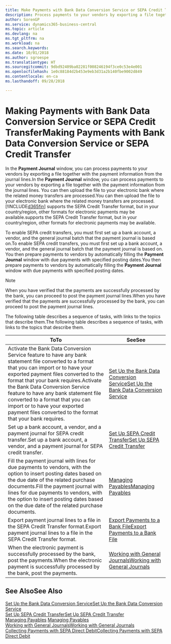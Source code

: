 ```yaml
---
title: Make Payments with Bank Data Conversion Service or SEPA Credit Transfer | Microsoft Docs
description: Process payments to your vendors by exporting a file together with the payment information from the journal lines.
author: SorenGP
ms.service: dynamics365-business-central
ms.topic: article
ms.devlang: na
ms.tgt_pltfrm: na
ms.workload: na
ms.search.keywords: 
ms.date: 10/01/2018
ms.author: sgroespe
ms.translationtype: HT
ms.sourcegitcommit: 9dbd92409ba02281f008246194f3ce0c53e4e001
ms.openlocfilehash: 1e0c88184d2b453e9eb3d31a2b140fbe9002d849
ms.contentlocale: en-ca
ms.lasthandoff: 09/28/2018

---
```

# <a name="making-payments-with-bank-data-conversion-service-or-sepa-credit-transfer"></a><span data-ttu-id="5e014-103">Making Payments with Bank Data Conversion Service or SEPA Credit Transfer</span><span class="sxs-lookup"><span data-stu-id="5e014-103">Making Payments with Bank Data Conversion Service or SEPA Credit Transfer</span></span>
<span data-ttu-id="5e014-104">In the **Payment Journal** window, you can process payments to your vendors by exporting a file together with the payment information from the journal lines.</span><span class="sxs-lookup"><span data-stu-id="5e014-104">In the **Payment Journal** window, you can process payments to your vendors by exporting a file together with the payment information from the journal lines.</span></span> <span data-ttu-id="5e014-105">You can then upload the file to your electronic bank where the related money transfers are processed.</span><span class="sxs-lookup"><span data-stu-id="5e014-105">You can then upload the file to your electronic bank where the related money transfers are processed.</span></span> [!INCLUDE[d365fin](includes/d365fin_md.md)] <span data-ttu-id="5e014-106">supports the SEPA Credit Transfer format, but in your country/region, other formats for electronic payments may be available.</span><span class="sxs-lookup"><span data-stu-id="5e014-106">supports the SEPA Credit Transfer format, but in your country/region, other formats for electronic payments may be available.</span></span>   

 <span data-ttu-id="5e014-107">To enable SEPA credit transfers, you must first set up a bank account, a vendor, and the general journal batch that the payment journal is based on.</span><span class="sxs-lookup"><span data-stu-id="5e014-107">To enable SEPA credit transfers, you must first set up a bank account, a vendor, and the general journal batch that the payment journal is based on.</span></span> <span data-ttu-id="5e014-108">You then prepare payments to vendors by automatically filling the **Payment Journal** window with due payments with specified posting dates.</span><span class="sxs-lookup"><span data-stu-id="5e014-108">You then prepare payments to vendors by automatically filling the **Payment Journal** window with due payments with specified posting dates.</span></span>  

> [!NOTE]  
>  <span data-ttu-id="5e014-109">When you have verified that the payments are successfully processed by the bank, you can proceed to post the payment journal lines.</span><span class="sxs-lookup"><span data-stu-id="5e014-109">When you have verified that the payments are successfully processed by the bank, you can proceed to post the payment journal lines.</span></span>  

 <span data-ttu-id="5e014-110">The following table describes a sequence of tasks, with links to the topics that describe them.</span><span class="sxs-lookup"><span data-stu-id="5e014-110">The following table describes a sequence of tasks, with links to the topics that describe them.</span></span>   

|<span data-ttu-id="5e014-111">**To**</span><span class="sxs-lookup"><span data-stu-id="5e014-111">**To**</span></span>|<span data-ttu-id="5e014-112">**See**</span><span class="sxs-lookup"><span data-stu-id="5e014-112">**See**</span></span>|  
|------------|-------------|  
|<span data-ttu-id="5e014-113">Activate the Bank Data Conversion Service feature to have any bank statement file converted to a format that you can import or to have your exported payment files converted to the format that your bank requires.</span><span class="sxs-lookup"><span data-stu-id="5e014-113">Activate the Bank Data Conversion Service feature to have any bank statement file converted to a format that you can import or to have your exported payment files converted to the format that your bank requires.</span></span>|[<span data-ttu-id="5e014-114">Set Up the Bank Data Conversion Service</span><span class="sxs-lookup"><span data-stu-id="5e014-114">Set Up the Bank Data Conversion Service</span></span>](bank-how-setup-bank-statement-service.md)|  
|<span data-ttu-id="5e014-115">Set up a bank account, a vendor, and a payment journal for SEPA credit transfer.</span><span class="sxs-lookup"><span data-stu-id="5e014-115">Set up a bank account, a vendor, and a payment journal for SEPA credit transfer.</span></span>|[<span data-ttu-id="5e014-116">Set Up SEPA Credit Transfer</span><span class="sxs-lookup"><span data-stu-id="5e014-116">Set Up SEPA Credit Transfer</span></span>](finance-how-to-set-up-sepa-credit-transfer.md)|  
|<span data-ttu-id="5e014-117">Fill the payment journal with lines for due payments to vendors, with the option to insert posting dates based on the due date of the related purchase documents.</span><span class="sxs-lookup"><span data-stu-id="5e014-117">Fill the payment journal with lines for due payments to vendors, with the option to insert posting dates based on the due date of the related purchase documents.</span></span>|[<span data-ttu-id="5e014-118">Managing Payables</span><span class="sxs-lookup"><span data-stu-id="5e014-118">Managing Payables</span></span>](payables-manage-payables.md)|  
|<span data-ttu-id="5e014-119">Export payment journal lines to a file in the SEPA Credit Transfer format.</span><span class="sxs-lookup"><span data-stu-id="5e014-119">Export payment journal lines to a file in the SEPA Credit Transfer format.</span></span>|[<span data-ttu-id="5e014-120">Export Payments to a Bank File</span><span class="sxs-lookup"><span data-stu-id="5e014-120">Export Payments to a Bank File</span></span>](payables-how-export-payments-bank-file.md)|  
|<span data-ttu-id="5e014-121">When the electronic payment is successfully processed by the bank, post the payments.</span><span class="sxs-lookup"><span data-stu-id="5e014-121">When the electronic payment is successfully processed by the bank, post the payments.</span></span>|[<span data-ttu-id="5e014-122">Working with General Journals</span><span class="sxs-lookup"><span data-stu-id="5e014-122">Working with General Journals</span></span>](ui-work-general-journals.md)|  

## <a name="see-also"></a><span data-ttu-id="5e014-123">See Also</span><span class="sxs-lookup"><span data-stu-id="5e014-123">See Also</span></span>  
[<span data-ttu-id="5e014-124">Set Up the Bank Data Conversion Service</span><span class="sxs-lookup"><span data-stu-id="5e014-124">Set Up the Bank Data Conversion Service</span></span>](bank-how-setup-bank-statement-service.md)  
[<span data-ttu-id="5e014-125">Set Up SEPA Credit Transfer</span><span class="sxs-lookup"><span data-stu-id="5e014-125">Set Up SEPA Credit Transfer</span></span>](finance-how-to-set-up-sepa-credit-transfer.md)  
<span data-ttu-id="5e014-126">[Managing Payables](payables-manage-payables.md) </span><span class="sxs-lookup"><span data-stu-id="5e014-126">[Managing Payables](payables-manage-payables.md) </span></span>  
[<span data-ttu-id="5e014-127">Working with General Journals</span><span class="sxs-lookup"><span data-stu-id="5e014-127">Working with General Journals</span></span>](ui-work-general-journals.md)  
[<span data-ttu-id="5e014-128">Collecting Payments with SEPA Direct Debit</span><span class="sxs-lookup"><span data-stu-id="5e014-128">Collecting Payments with SEPA Direct Debit</span></span>](finance-collect-payments-with-sepa-direct-debit.md)   

